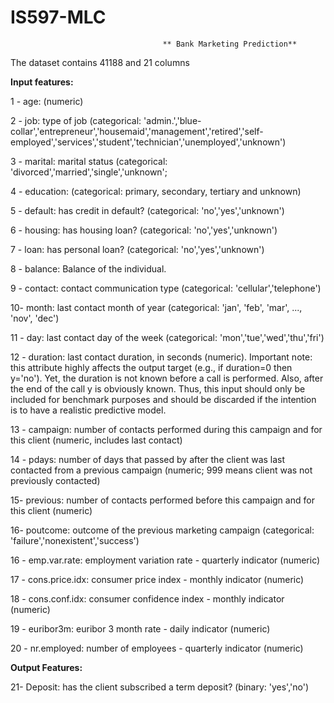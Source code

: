 # IS597-MLC
                                      ** Bank Marketing Prediction**

The dataset contains 41188 and 21 columns

**Input features:**

1 - age: (numeric)

2 - job: type of job (categorical: 'admin.','blue-collar','entrepreneur','housemaid','management','retired','self-employed','services','student','technician','unemployed','unknown')

3 - marital: marital status (categorical: 'divorced','married','single','unknown'; 

4 - education: (categorical: primary, secondary, tertiary and unknown)

5 - default: has credit in default? (categorical: 'no','yes','unknown')

6 - housing: has housing loan? (categorical: 'no','yes','unknown')

7 - loan: has personal loan? (categorical: 'no','yes','unknown')

8 - balance: Balance of the individual.

9 - contact: contact communication type (categorical: 'cellular','telephone')

10- month: last contact month of year (categorical: 'jan', 'feb', 'mar', ..., 'nov', 'dec')

11 - day: last contact day of the week (categorical: 'mon','tue','wed','thu','fri')

12 - duration: last contact duration, in seconds (numeric). Important note: this attribute highly affects the output target (e.g., if duration=0 then y='no'). Yet, the duration is not known before a call is performed. Also, after the end of the call y is obviously known. Thus, this input should only be included for benchmark purposes and should be discarded if the intention is to have a realistic predictive model.

13 - campaign: number of contacts performed during this campaign and for this client (numeric, includes last contact)

14 - pdays: number of days that passed by after the client was last contacted from a previous campaign (numeric; 999 means client was not previously contacted)

15- previous: number of contacts performed before this campaign and for this client (numeric)

16- poutcome: outcome of the previous marketing campaign (categorical: 'failure','nonexistent','success')

16 - emp.var.rate: employment variation rate - quarterly indicator (numeric)

17 - cons.price.idx: consumer price index - monthly indicator (numeric) 

18 - cons.conf.idx: consumer confidence index - monthly indicator (numeric) 

19 - euribor3m: euribor 3 month rate - daily indicator (numeric)

20 - nr.employed: number of employees - quarterly indicator (numeric)


**Output Features:**

21- Deposit: has the client subscribed a term deposit? (binary: 'yes','no')
